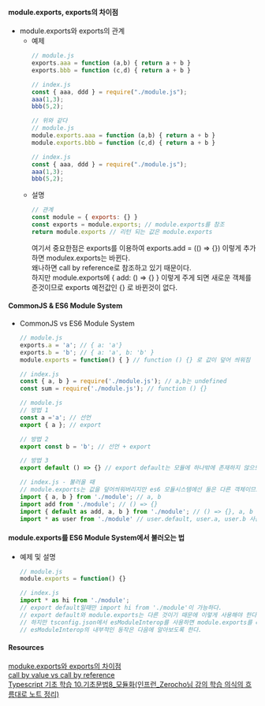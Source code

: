 #### module.exports, exports의 차이점
- module.exports와 exports의 관계
  - 예제
    ```js
    // module.js
    exports.aaa = function (a,b) { return a + b }
    exports.bbb = function (c,d) { return a + b }

    // index.js
    const { aaa, ddd } = require("./module.js");
    aaa(1,3);
    bbb(5,2);
    ```
    ```js
    // 위와 같다
    // module.js
    module.exports.aaa = function (a,b) { return a + b }
    module.exports.bbb = function (c,d) { return a + b }

    // index.js
    const { aaa, ddd } = require("./module.js");
    aaa(1,3);
    bbb(5,2);
    ```
  - 설명
    ```js
    // 관계
    const module = { exports: {} }
    const exports = module.exports; // module.exports를 참조
    return module.exports // 리턴 되는 값은 module.exports
    ```
    여기서 중요한점은 exports를 이용하여 exports.add = (() => {}) 이렇게 추가하면 modulex.exports는 바뀐다.<br />
    왜나하면 call by reference로 참조하고 있기 때문이다.<br />
    하지만 module.exports에 { add: () => {} } 이렇게 주게 되면 새로운 객체를 준것이므로 exports 예전값인 {} 로 바뀐것이 없다.<br />

#### CommonJS & ES6 Module System
- CommonJS vs ES6 Module System
  ```js
  // module.js
  exports.a = 'a'; // { a: 'a'}
  exports.b = 'b'; // { a: 'a', b: 'b' }
  module.exports = function() { } // function () {} 로 값이 덮어 씌워짐

  // index.js
  const { a, b } = require('./module.js'); // a,b는 undefined
  const sum = require('./module.js'); // function () {}
  ```
  ```js
  // module.js
  // 방법 1
  const a ='a'; // 선언
  export { a }; // export

  // 방법 2
  export const b = 'b'; // 선언 + export

  // 방법 3
  export default () => {} // export default는 모듈에 하나밖에 존재하지 않으므로 변수명 필요없음.

  // index.js - 불러올 때
  // module.exports는 값을 덮어씌워버리지만 es6 모듈시스템에선 둘은 다른 객체이므로 상관X
  import { a, b } from './module'; // a, b
  import add from './module'; // () => {}
  import { default as add, a, b } from './module'; // () => {}, a, b
  import * as user from './module' // user.default, user.a, user.b 사용가능
  ```

#### module.exports를 ES6 Module System에서 불러오는 법
  - 예제 및 설명
    ```js
    // module.js
    module.exports = function() {}

    // index.js
    import * as hi from './module'; 
    // export default일때만 import hi from './module'이 가능하다.
    // export default와 module.exports는 다른 것이기 때문에 이렇게 사용해야 한다.
    // 하지만 tsconfig.json에서 esModuleInterop를 사용하면 module.exports를 export default 문법처럼 사용가능하게 해준다.(import hi from './module')
    // esModuleInterop의 내부적인 동작은 다음에 알아보도록 한다.
    ```
#### Resources
[moduke.exports와 exports의 차이점](https://programmingsummaries.tistory.com/340)</br>
[call by value vs call by reference](https://codingplus.tistory.com/29)</br>
[Typescript 기초 학습 10.기초문법8_모듈화(인프런_Zerocho님 강의 학습 의식의 흐름대로 노트 정리)](https://okayoon.tistory.com/entry/Typescript-%EA%B8%B0%EC%B4%88-%ED%95%99%EC%8A%B5-10%EA%B8%B0%EC%B4%88%EB%AC%B8%EB%B2%958%EB%AA%A8%EB%93%88%ED%99%94%EC%9D%B8%ED%94%84%EB%9F%B0Zerocho%EB%8B%98-%EA%B0%95%EC%9D%98-%ED%95%99%EC%8A%B5-%EC%9D%98%EC%8B%9D%EC%9D%98-%ED%9D%90%EB%A6%84%EB%8C%80%EB%A1%9C-%EB%85%B8%ED%8A%B8-%EC%A0%95%EB%A6%AC)